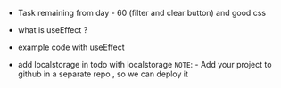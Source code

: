 - Task remaining from day - 60 (filter and clear button) and good css

- what is useEffect ?
- example code with useEffect
- add localstorage in todo with localstorage
  `NOTE`: - Add your project to github in a separate repo , so we can deploy it
